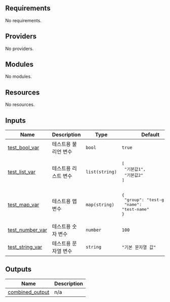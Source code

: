 <!-- BEGIN_TF_DOCS -->
## Requirements

No requirements.

## Providers

No providers.

## Modules

No modules.

## Resources

No resources.

## Inputs

| Name | Description | Type | Default | Required |
|------|-------------|------|---------|:--------:|
| <a name="input_test_bool_var"></a> [test\_bool\_var](#input\_test\_bool\_var) | 테스트용 불리언 변수 | `bool` | `true` | no |
| <a name="input_test_list_var"></a> [test\_list\_var](#input\_test\_list\_var) | 테스트용 리스트 변수 | `list(string)` | <pre>[<br/>  "기본값1",<br/>  "기본값2"<br/>]</pre> | no |
| <a name="input_test_map_var"></a> [test\_map\_var](#input\_test\_map\_var) | 테스트용 맵 변수 | `map(string)` | <pre>{<br/>  "group": "test-group",<br/>  "name": "test-name"<br/>}</pre> | no |
| <a name="input_test_number_var"></a> [test\_number\_var](#input\_test\_number\_var) | 테스트용 숫자 변수 | `number` | `100` | no |
| <a name="input_test_string_var"></a> [test\_string\_var](#input\_test\_string\_var) | 테스트용 문자열 변수 | `string` | `"기본 문자열 값"` | no |

## Outputs

| Name | Description |
|------|-------------|
| <a name="output_combined_output"></a> [combined\_output](#output\_combined\_output) | n/a |
<!-- END_TF_DOCS -->